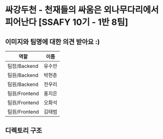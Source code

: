 <h1>싸강두천 - 천재들의 싸움은 외나무다리에서 피어난다 [SSAFY 10기 - 1반 8팀]</h1>

<h2>이미지와 팀명에 대한 의견 받아요 :)</h2>

| 역할 | 이름 |
| ------ | ------ |
|     팀장/Backend   |     유수안   |
|     팀원/Backend   |     박현춘   |
|     팀원/Backend   |     전우리   |
|     팀원/Frontend   |     홍지은   |
|     팀원/Frontend   |     오화석   |
|     팀원/Frontend   |     김태범   |


<h2>디렉토리 구조</h2>

